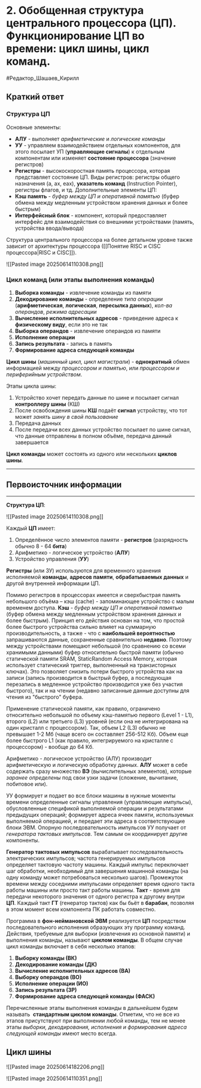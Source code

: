 # 2. Обобщенная структура центрального процессора (ЦП). Функционирование ЦП во времени: цикл шины, цикл команд.

#Редактор_Шашаев_Кирилл

## Краткий ответ

### Структура ЦП
Основные элементы:
- **АЛУ** - выполняет *арифметические* и *логические команды*
- **УУ** - управляем взаимодействием отдельных компонентов, для этого посылает УП (**управляющие сигналы**) к отдельным компонентам или изменяет **состояние процессора** (значение регистров)
- **Регистры** - высокоскоростная память процессора, которая представляет состояние ЦП. Виды регистров: регистры общего назначения (a, ax, eax), **указатель команд** (Instruction Pointer), регистры флагов, и тд.
Дополнительные элементы ЦП:
- **Кэш память** - *буфер между ЦП и оперативной памятью* (буфер обмена между медленным устройством хранения данных и более быстрым)
- **Интерфейсный блок** - компонент, который предоставляет интерфейс для взаимодействия со внешними устройствами (память, устройства ввода/вывода)

Структура центрального процессора на более детальном уровне также зависит от архитектуры процессора ([[Понятие RISC и CISC процессора|RISC и CISC]]).

![[Pasted image 20250614110308.png]]

### Цикл команд (или этапы выполнения команды)
1. **Выборка команды** - извлечение команды из памяти
2. **Декодирование команды** - определение *типа операции* (**арифметическая**, **логическая**, **пересылка данных**), *кол-ва операндов*, *режима адресации*
3. **Вычисление исполнительных адресов** - приведение адреса к **физическому виду**, если это не так
4. **Выборка операндов** - извлечение операндов из памяти
5. **Исполнение операции**
6. **Запись результата** - запись в память
7. **Формирование адреса следующей команды**

**Цикл шины** (*машинный цикл, цикл магистрали*) - **однократный** обмен информацией между *процессором и памятью*, или *процессором и периферийным устройством*.

Этапы цикла шины:
1. Устройство хочет передать данные по шине и посылает сигнал **контроллеру шины** (КШ)
2. После освобождения шины **КШ** подаёт **сигнал** устройству, что тот может *занять шину в свой пользование*
3. Передача данных
4. После передачи всех данных устройство посылает по шине сигнал, что данные отправлены в полном объёме, передача данный завершается

**Цикл команды** может состоять из одного или нескольких **циклов шины**.

---
## Первоисточник информации
---

**Структура ЦП**:

![[Pasted image 20250614110308.png]]

Каждый **ЦП** имеет:
1) Определённое число элементов памяти - **регистров** (разрядность обычно 8 - 64 **бита**)
2) Арифметико - логическое устройство (**АЛУ**)
3) Устройство управления (**УУ**)

**Регистры** (или ЗУ) используются для временного хранения исполняемой **команды**, **адресов памяти**, **обрабатываемых данных** и другой внутренней информации ЦП.

Помимо регистров в процессорах имеется и сверхбыстрая память небольшого объёма – кэш (сache) - запоминающее устройство с малым временем доступа. **Кэш** - *буфер между ЦП и оперативной памятью* (буфер обмена между медленным устройством хранения данных и более быстрым). Принцип его действия основан на том, что простой более быстрого устройства сильно влияет на суммарную производительность, а также - что с **наибольшей вероятностью** запрашиваются данные, сохраненные сравнительно **недавно**. Поэтому между устройствами помещают небольшой (по сравнению со всеми хранимыми данными) буфер относительно быстрой памяти (обычно статической памяти SRAM, StaticRandom Access Memory, которая использует статический триггер, выполненный на транзисторных ключах). Это позволяет снизить потери быстрого устройства как на записи (запись производится в быстрый буфер, а последующая перезапись в медленное устройство производится уже без участия быстрого), так и на чтении (недавно записанные данные доступны для чтения из "быстрого" буфера.

Применение статической памяти, как правило, ограничено относительно небольшой по объему кэш-памятью первого (Level 1 - L1), второго (L2) или третьего (L3) уровней (если она не интегрирована на один кристалл с процессором). Так, объем L2 (L3) обычно не превышает 1-2 Мб (чаще всего он составляет 256-512 Кб). Объем еще более быстрого L1 (как правило, интегрируемого на кристалле с процессором) - вообще до 64 Кб.

Арифметико - логическое устройство (АЛУ) производит арифметическую и логическую обработку данных. **АЛУ** может в себе содержать сразу множество **ВЭ** (вычислительных элементов), которые *заранее определены* под свои узки задачи (сложение, вычитание, побитовое или).

УУ формирует и подает во все блоки машины в нужные моменты времени определенные сигналы управления (управляющие импульсы), обусловленные спецификой выполняемой операции и результатами предыдущих операций; формирует адреса ячеек памяти, используемых выполняемой операцией, и передает эти адреса в соответствующие блоки ЭВМ. Опорную последовательность импульсов УУ получает от *генератора тактовых импульсов*. Тем самым он координирует другие компоненты. 

**Генератор тактовых импульсов** вырабатывает последовательность электрических импульсов; частота генерируемых импульсов определяет тактовую частоту машины. Каждый импульс переключает шаг обработки, необходимый для завершения машинной команды (на одну команду может потребоваться несколько шагов). Промежуток времени между соседними импульсами определяет время одного такта работы машины или просто такт работы машины. **Такт** - время для передачи некоторого значения от одного регистра к другому внутри **ЦП**. Каждый такт **ГТ** (генератор тактов) как бы бьёт в **барабан**, позволяя в этом момент всем компонента ПК работать совместно.

Программа в **фон-неймановской ЭВМ** реализуется **ЦП** посредством последовательного исполнения образующих эту программу команд. Действия, требуемые для выборки (извлечения из основной памяти) и выполнения команды, называют **циклом команды**. В общем случае цикл команды включает в себя несколько этапов:
1. **Выборку команды (ВК)**
2. **Декодирование команды (ДК)**
3. **Вычисление исполнительных адресов (ВА)**
4. **Выборку операндов (ВО)**
5. **Исполнение операции (ИО)**
6. **Запись результата (ЗР)**
7. **Формирование адреса следующей команды (ФАСК)**

Перечисленные этапы выполнения команды в дальнейшем будем называть  **стандартным циклом команды**. Отметим, что не все из этапов присутствуют при выполнении любой команды, тем не менее этапы *выборки, декодирования, исполнения и формирования адреса следующей команды* имеют место всегда.

## Цикл шины

![[Pasted image 20250614182206.png]]

![[Pasted image 20250614110351.png]]